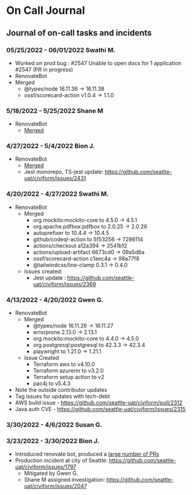 # On Call Journal

## Journal of on-call tasks and incidents

### 05/25/2022 - 06/01/2022 Swathi M.
 * Worked on prod bug : #2547   Unable to open docs for 1 application #2547 (PR in progress)
 * RenovateBot
  * Merged
    * @types/node 16.11.36 → 16.11.38
    * ossf/scorecard-action v1.0.4 → 1.1.0

### 5/18/2022 - 5/25/2022 Shane M
* RenovateBot
  * [Merged](https://github.com/seattle-uat/civiform/pulls?q=is%3Apr+is%3Amerged+author%3Aapp%2Frenovate+created%3A%3E%3D2022-05-18+)

### 4/27/2022 - 5/4/2022 Bion J.
* RenovateBot
  * [Merged](https://github.com/seattle-uat/civiform/pulls?q=is%3Apr+is%3Amerged+author%3Aapp%2Frenovate+created%3A%3C2022-05-05+)
  * Jest monorepo, TS-jest update: https://github.com/seattle-uat/civiform/issues/2431

### 4/20/2022 - 4/27/2022 Swathi M.
* RenovateBot
  * Merged
    * org.mockito:mockito-core to 4.5.0 -> 4.5.1
    * org.apache.pdfbox:pdfbox to 2.0.25 -> 2.0.26
    * autoprefixer to	10.4.4 -> 10.4.5
    * github/codeql-action to	5f53256 -> 7286114 
    * actions/checkout a12a394 -> 2541b12 
    * actions/upload-artifact 6673cd0 -> 09a5d6a
    * ossf/scorecard-action c1aec4a -> 98a77f8 
    * @tailwindcss/line-clamp 0.3.1 -> 0.4.0 
  * Issues created:
    * Jest update : https://github.com/seattle-uat/civiform/issues/2369

### 4/13/2022 - 4/20/2022 Gwen G.
* RenovateBot
  * Merged
    * @types/node 16.11.26 → 16.11.27
    * errorprone 2.13.0 → 2.13.1
    * org.mockito:mockito-core to 4.4.0 → 4.5.0
    * org.postgresql:postgresql to 42.3.3 → 42.3.4
    * playwright to 1.21.0 → 1.21.1
  * Issue Created
    * Terraform aws to v4.10.0
    * Terraform azurerm to v3.2.0
    * Terraform setup action to v2
    * pac4j to v5.4.3
* Note the outside contributor updates
* Tag issues for updates with tech-debt
* AWS build issue - https://github.com/seattle-uat/civiform/pull/2312
* Java auth CVE - https://github.com/seattle-uat/civiform/issues/2315

### 3/30/2022 - 4/6/2022 Susan G.

### 3/23/2022 - 3/30/2022 Bion J.

* Introduced renovate bot, produced a [large number of PRs](https://github.com/seattle-uat/civiform/pulls/app%2Frenovate)
* Production incident at city of Seattle: https://github.com/seattle-uat/civiform/issues/1797
  * Mitigated by Gwen G.
  * Shane M assigned investigation: https://github.com/seattle-uat/civiform/issues/2047
 
